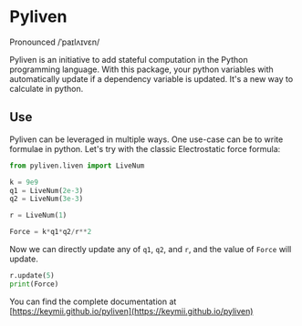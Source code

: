 # Pyliven
Pronounced /ˈpaɪlʌɪvɛn/

Pyliven is an initiative to add stateful computation in the Python programming language. With this package, your python variables with automatically update if a dependency variable is updated. It's a new way to calculate in python.

## Use
Pyliven can be leveraged in multiple ways. One use-case can be to write formulae in python. Let's try with the classic Electrostatic force formula:
```python
from pyliven.liven import LiveNum

k = 9e9
q1 = LiveNum(2e-3)
q2 = LiveNum(3e-3)

r = LiveNum(1)

Force = k*q1*q2/r**2
```
Now we can directly update any of `q1`, `q2`, and `r`, and the value of `Force` will update.
```python
r.update(5)
print(Force)
```

You can find the complete documentation at [https://keymii.github.io/pyliven](https://keymii.github.io/pyliven)